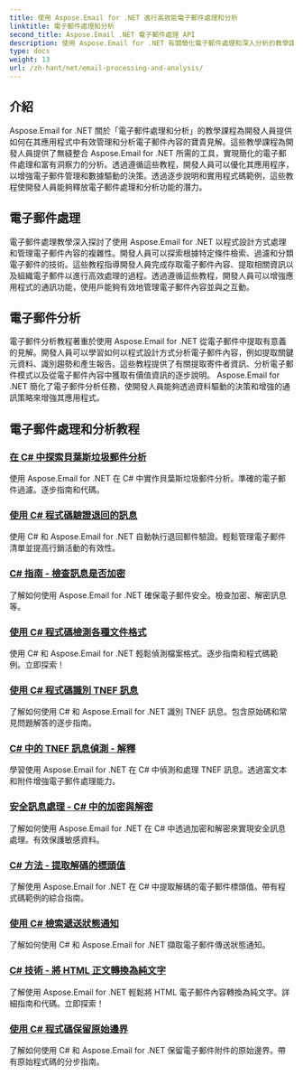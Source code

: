 ```yaml
---
title: 使用 Aspose.Email for .NET 進行高效能電子郵件處理和分析
linktitle: 電子郵件處理和分析
second_title: Aspose.Email .NET 電子郵件處理 API
description: 使用 Aspose.Email for .NET 有關簡化電子郵件處理和深入分析的教學課程來優化應用程式的電子郵件管理和決策。學習以程式設計方式檢索、組織和分析電子郵件內容。探索增強溝通和數據驅動策略的實際範例。
type: docs
weight: 13
url: /zh-hant/net/email-processing-and-analysis/
---
```


## 介紹

Aspose.Email for .NET 關於「電子郵件處理和分析」的教學課程為開發人員提供如何在其應用程式中有效管理和分析電子郵件內容的寶貴見解。這些教學課程為開發人員提供了無縫整合 Aspose.Email for .NET 所需的工具，實現簡化的電子郵件處理和富有洞察力的分析。透過遵循這些教程，開發人員可以優化其應用程序，以增強電子郵件管理和數據驅動的決策。透過逐步說明和實用程式碼範例，這些教程使開發人員能夠釋放電子郵件處理和分析功能的潛力。

## 電子郵件處理

電子郵件處理教學深入探討了使用 Aspose.Email for .NET 以程式設計方式處理和管理電子郵件內容的複雜性。開發人員可以探索根據特定條件檢索、過濾和分類電子郵件的技術。這些教程指導開發人員完成存取電子郵件內容、提取相關資訊以及組織電子郵件以進行高效處理的過程。透過遵循這些教程，開發人員可以增強應用程式的通訊功能，使用戶能夠有效地管理電子郵件內容並與之互動。

## 電子郵件分析

電子郵件分析教程著重於使用 Aspose.Email for .NET 從電子郵件中提取有意義的見解。開發人員可以學習如何以程式設計方式分析電子郵件內容，例如提取關鍵元資料、識別趨勢和產生報告。這些教程提供了有關提取寄件者資訊、分析電子郵件模式以及從電子郵件內容中獲取有價值資訊的逐步說明。 Aspose.Email for .NET 簡化了電子郵件分析任務，使開發人員能夠透過資料驅動的決策和增強的通訊策略來增強其應用程式。

## 電子郵件處理和分析教程
### [在 C# 中探索貝葉斯垃圾郵件分析](./exploring-bayesian-spam-analysis-in-csharp/)
使用 Aspose.Email for .NET 在 C# 中實作貝葉斯垃圾郵件分析。準確的電子郵件過濾。逐步指南和代碼。
### [使用 C# 程式碼驗證退回的訊息](./verifying-bounced-messages-with-csharp-code/)
使用 C# 和 Aspose.Email for .NET 自動執行退回郵件驗證。輕鬆管理電子郵件清單並提高行銷活動的有效性。 
### [C# 指南 - 檢查訊息是否加密](./csharp-guide-checking-messages-for-encryption/)
了解如何使用 Aspose.Email for .NET 確保電子郵件安全。檢查加密、解密訊息等。
### [使用 C# 程式碼檢測各種文件格式](./detecting-various-file-formats-using-csharp-code/)
使用 C# 和 Aspose.Email for .NET 輕鬆偵測檔案格式。逐步指南和程式碼範例。立即探索！
### [使用 C# 程式碼識別 TNEF 訊息](./identifying-tnef-messages-with-csharp-code/)
了解如何使用 C# 和 Aspose.Email for .NET 識別 TNEF 訊息。包含原始碼和常見問題解答的逐步指南。
### [C# 中的 TNEF 訊息偵測 - 解釋](./tnef-message-detection-in-csharp-explained/)
學習使用 Aspose.Email for .NET 在 C# 中偵測和處理 TNEF 訊息。透過富文本和附件增強電子郵件處理能力。
### [安全訊息處理 - C# 中的加密與解密](./secure-message-handling-encryption-and-decryption-in-csharp/)
了解如何使用 Aspose.Email for .NET 在 C# 中透過加密和解密來實現安全訊息處理。有效保護敏感資料。
### [C# 方法 - 提取解碼的標頭值](./csharp-approach-extracting-decoded-header-values/)
了解使用 Aspose.Email for .NET 在 C# 中提取解碼的電子郵件標頭值。帶有程式碼範例的綜合指南。
### [使用 C# 檢索遞送狀態通知](./retrieving-delivery-status-notifications-with-csharp/)
了解如何使用 C# 和 Aspose.Email for .NET 擷取電子郵件傳送狀態通知。
### [C# 技術 - 將 HTML 正文轉換為純文字](./csharp-technique-converting-html-body-to-plain-text/)
了解使用 Aspose.Email for .NET 輕鬆將 HTML 電子郵件內容轉換為純文字。詳細指南和代碼。立即探索！
### [使用 C# 程式碼保留原始邊界](./preserving-original-boundaries-using-csharp-code/)
了解如何使用 C# 和 Aspose.Email for .NET 保留電子郵件附件的原始邊界。帶有原始程式碼的分步指南。